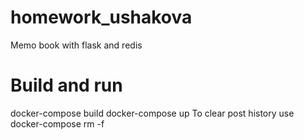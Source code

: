 # homework_ushakova
Memo book with flask and redis
# Build and run
docker-compose build
docker-compose up
To clear post history use docker-compose rm -f
